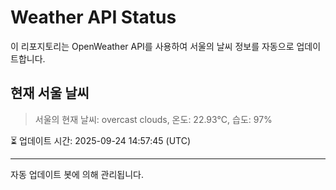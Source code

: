 
# Weather API Status

이 리포지토리는 OpenWeather API를 사용하여 서울의 날씨 정보를 자동으로 업데이트합니다.

## 현재 서울 날씨
> 서울의 현재 날씨: overcast clouds, 온도: 22.93°C, 습도: 97%

⏳ 업데이트 시간: 2025-09-24 14:57:45 (UTC)

---
자동 업데이트 봇에 의해 관리됩니다.
